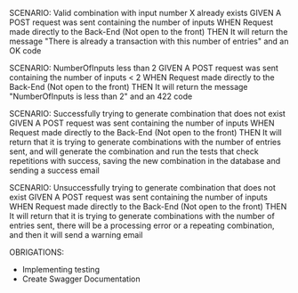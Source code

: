 SCENARIO: Valid combination with input number X already exists
GIVEN A POST request was sent containing the number of inputs
WHEN Request made directly to the Back-End (Not open to the front)
THEN It will return the message "There is already a transaction with this number of entries" and an OK code

SCENARIO: NumberOfInputs less than 2
GIVEN A POST request was sent containing the number of inputs < 2
WHEN Request made directly to the Back-End (Not open to the front)
THEN It will return the message "NumberOfInputs is less than 2" and an 422 code

SCENARIO: Successfully trying to generate combination that does not exist
GIVEN A POST request was sent containing the number of inputs
WHEN Request made directly to the Back-End (Not open to the front)
THEN It will return that it is trying to generate combinations with the number of entries sent, and will generate the combination and run the tests that check repetitions with success, saving the new combination in the database and sending a success email

SCENARIO: Unsuccessfully trying to generate combination that does not exist
GIVEN A POST request was sent containing the number of inputs
WHEN Request made directly to the Back-End (Not open to the front)
THEN It will return that it is trying to generate combinations with the number of entries sent, there will be a processing error or a repeating combination, and then it will send a warning email

OBRIGATIONS:

- Implementing testing
- Create Swagger Documentation
